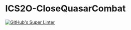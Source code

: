 # ICS2O-CloseQuasarCombat
[![GitHub's Super Linter](https://github.com/ICS2O-Programming-TheoR/ICS2O-CloseQuasarCombat/workflows/GitHub's%20Super%20Linter/badge.svg)](https://github.com/ICS2O-Programming-TheoR/ICS2O-CloseQuasarCombat/actions)